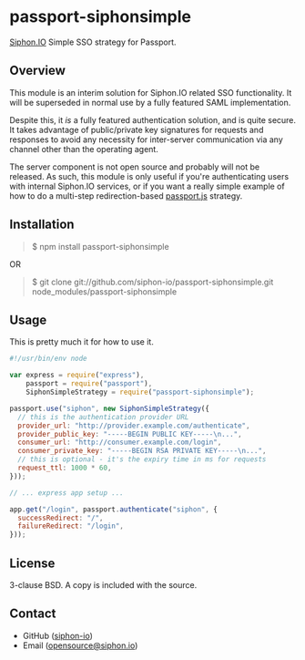 passport-siphonsimple
=====================

[Siphon.IO](http://www.siphon.io/) Simple SSO strategy for Passport.

Overview
--------

This module is an interim solution for Siphon.IO related SSO functionality. It
will be superseded in normal use by a fully featured SAML implementation.

Despite this, it *is* a fully featured authentication solution, and is quite
secure. It takes advantage of public/private key signatures for requests and
responses to avoid any necessity for inter-server communication via any channel
other than the operating agent.

The server component is not open source and probably will not be released. As
such, this module is only useful if you're authenticating users with internal
Siphon.IO services, or if you want a really simple example of how to do a 
multi-step redirection-based [passport.js](http://passportjs.org/) strategy.

Installation
------------

> $ npm install passport-siphonsimple

OR

> $ git clone git://github.com/siphon-io/passport-siphonsimple.git node_modules/passport-siphonsimple

Usage
-----

This is pretty much it for how to use it.

```javascript
#!/usr/bin/env node

var express = require("express"),
    passport = require("passport"),
    SiphonSimpleStrategy = require("passport-siphonsimple");

passport.use("siphon", new SiphonSimpleStrategy({
  // this is the authentication provider URL
  provider_url: "http://provider.example.com/authenticate",
  provider_public_key: "-----BEGIN PUBLIC KEY-----\n...",
  consumer_url: "http://consumer.example.com/login",
  consumer_private_key: "-----BEGIN RSA PRIVATE KEY-----\n...",
  // this is optional - it's the expiry time in ms for requests
  request_ttl: 1000 * 60,
}));

// ... express app setup ...

app.get("/login", passport.authenticate("siphon", {
  successRedirect: "/",
  failureRedirect: "/login",
}));
```

License
-------

3-clause BSD. A copy is included with the source.

Contact
-------

* GitHub ([siphon-io](http://github.com/siphon-io))
* Email ([opensource@siphon.io](mailto:opensource@siphon.io))
